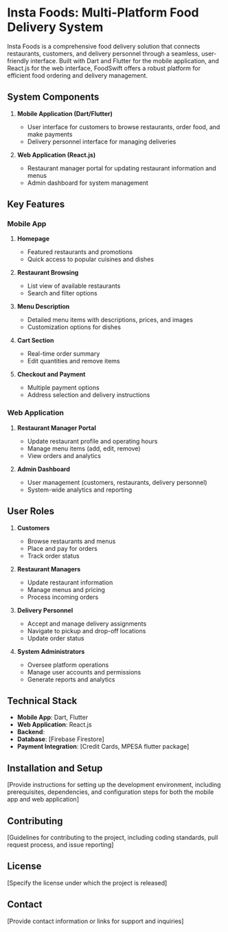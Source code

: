 # Insta Foods: Multi-Platform Food Delivery System

Insta Foods is a comprehensive food delivery solution that connects restaurants, customers, and delivery personnel through a seamless, user-friendly interface. Built with Dart and Flutter for the mobile application, and React.js for the web interface, FoodSwift offers a robust platform for efficient food ordering and delivery management.

## System Components

1. **Mobile Application (Dart/Flutter)**
   - User interface for customers to browse restaurants, order food, and make payments
   - Delivery personnel interface for managing deliveries

2. **Web Application (React.js)**
   - Restaurant manager portal for updating restaurant information and menus
   - Admin dashboard for system management

## Key Features

### Mobile App
1. **Homepage**
   - Featured restaurants and promotions
   - Quick access to popular cuisines and dishes

2. **Restaurant Browsing**
   - List view of available restaurants
   - Search and filter options

3. **Menu Description**
   - Detailed menu items with descriptions, prices, and images
   - Customization options for dishes

4. **Cart Section**
   - Real-time order summary
   - Edit quantities and remove items

5. **Checkout and Payment**
   - Multiple payment options
   - Address selection and delivery instructions

### Web Application
1. **Restaurant Manager Portal**
   - Update restaurant profile and operating hours
   - Manage menu items (add, edit, remove)
   - View orders and analytics

2. **Admin Dashboard**
   - User management (customers, restaurants, delivery personnel)
   - System-wide analytics and reporting

## User Roles

1. **Customers**
   - Browse restaurants and menus
   - Place and pay for orders
   - Track order status

2. **Restaurant Managers**
   - Update restaurant information
   - Manage menus and pricing
   - Process incoming orders

3. **Delivery Personnel**
   - Accept and manage delivery assignments
   - Navigate to pickup and drop-off locations
   - Update order status

4. **System Administrators**
   - Oversee platform operations
   - Manage user accounts and permissions
   - Generate reports and analytics

## Technical Stack

- **Mobile App**: Dart, Flutter
- **Web Application**: React.js
- **Backend**: 
- **Database**: [Firebase Firestore]
- **Payment Integration**: [Credit Cards, MPESA flutter package]

## Installation and Setup

[Provide instructions for setting up the development environment, including prerequisites, dependencies, and configuration steps for both the mobile app and web application]

## Contributing

[Guidelines for contributing to the project, including coding standards, pull request process, and issue reporting]

## License

[Specify the license under which the project is released]

## Contact

[Provide contact information or links for support and inquiries]
